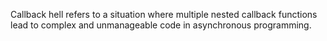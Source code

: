 Callback hell refers to a situation where multiple nested callback functions lead to complex and unmanageable code in asynchronous programming.